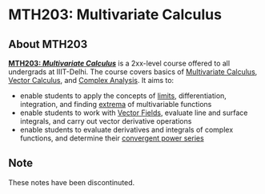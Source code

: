 # MTH203: Multivariate Calculus

## About MTH203

**[MTH203: *Multivariate Calculus*](http://techtree.iiitd.edu.in/viewDescription/filename?=MTH203)** is a 2xx-level course offered to all undergrads at IIIT-Delhi. The course covers basics of [Multivariate Calculus](https://en.wikipedia.org/wiki/Multivariable_calculus), [Vector Calculus](https://en.wikipedia.org/wiki/Vector_calculus), and [Complex Analysis](https://en.wikipedia.org/wiki/Complex_analysis). It aims to:

- enable students to apply the concepts of [limits](https://en.wikipedia.org/wiki/Limit_(mathematics)), differentiation, integration, and finding [extrema](https://en.wikipedia.org/wiki/Maxima_and_minima) of multivariable functions
- enable students to work with [Vector Fields](https://en.wikipedia.org/wiki/Vector_field#:~:text=In%20vector%20calculus%20and%20physics,a%20point%20in%20the%20plane.), evaluate line and surface integrals, and carry out vector derivative operations
- enable students to evaluate derivatives and integrals of complex functions, and determine their [convergent power series](https://en.wikipedia.org/wiki/Power_series)

## Note

These notes have been discontinuted.

